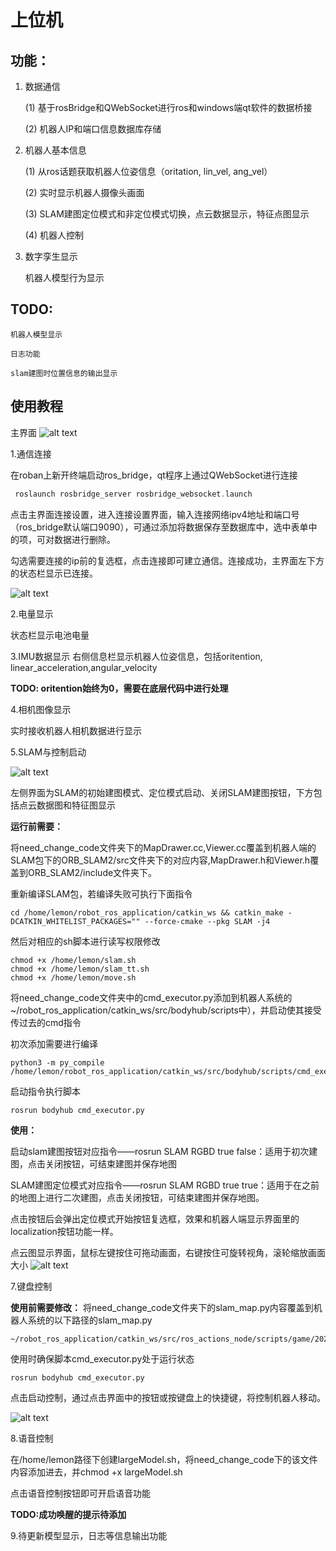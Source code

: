 # 上位机

## 功能：

1. 数据通信
   
    (1) 基于rosBridge和QWebSocket进行ros和windows端qt软件的数据桥接

    (2) 机器人IP和端口信息数据库存储

2. 机器人基本信息

	(1) 从ros话题获取机器人位姿信息（oritation, lin_vel, ang_vel）

	(2) 实时显示机器人摄像头画面
	
	(3) SLAM建图定位模式和非定位模式切换，点云数据显示，特征点图显示

	(4) 机器人控制

3. 数字孪生显示

	机器人模型行为显示

## TODO:

	机器人模型显示

	日志功能

	slam建图时位置信息的输出显示

## 使用教程

主界面
![alt text](image/main_window.png)

1.通信连接

在roban上新开终端启动ros_bridge，qt程序上通过QWebSocket进行连接

```c++
 roslaunch rosbridge_server rosbridge_websocket.launch
```
点击主界面连接设置，进入连接设置界面，输入连接网络ipv4地址和端口号（ros_bridge默认端口9090），可通过添加将数据保存至数据库中，选中表单中的项，可对数据进行删除。

勾选需要连接的ip前的复选框，点击连接即可建立通信。连接成功，主界面左下方的状态栏显示已连接。

![alt text](image/connect_window.png)


2.电量显示

状态栏显示电池电量


3.IMU数据显示
右侧信息栏显示机器人位姿信息，包括oritention, linear_acceleration,angular_velocity

**TODO: oritention始终为0，需要在底层代码中进行处理**

4.相机图像显示

实时接收机器人相机数据进行显示

5.SLAM与控制启动

![alt text](image/SLAM_control_window.png)

左侧界面为SLAM的初始建图模式、定位模式启动、关闭SLAM建图按钮，下方包括点云数据图和特征图显示

**运行前需要：**

将need_change_code文件夹下的MapDrawer.cc,Viewer.cc覆盖到机器人端的SLAM包下的ORB_SLAM2/src文件夹下的对应内容,MapDrawer.h和Viewer.h覆盖到ORB_SLAM2/include文件夹下。

重新编译SLAM包，若编译失败可执行下面指令

```
cd /home/lemon/robot_ros_application/catkin_ws && catkin_make -DCATKIN_WHITELIST_PACKAGES="" --force-cmake --pkg SLAM -j4
```

然后对相应的sh脚本进行读写权限修改
```
chmod +x /home/lemon/slam.sh
chmod +x /home/lemon/slam_tt.sh
chmod +x /home/lemon/move.sh
```

将need_change_code文件夹中的cmd_executor.py添加到机器人系统的~/robot_ros_application/catkin_ws/src/bodyhub/scripts中），并启动使其接受传过去的cmd指令


初次添加需要进行编译
```
python3 -m py_compile /home/lemon/robot_ros_application/catkin_ws/src/bodyhub/scripts/cmd_executor.py
```

启动指令执行脚本
```
rosrun bodyhub cmd_executor.py 
```

**使用：**


启动slam建图按钮对应指令——rosrun SLAM RGBD true false：适用于初次建图，点击关闭按钮，可结束建图并保存地图

SLAM建图定位模式对应指令——rosrun SLAM RGBD true true：适用于在之前的地图上进行二次建图，点击关闭按钮，可结束建图并保存地图。

点击按钮后会弹出定位模式开始按钮复选框，效果和机器人端显示界面里的localization按钮功能一样。

点云图显示界面，鼠标左键按住可拖动画面，右键按住可旋转视角，滚轮缩放画面大小
![alt text](image/image-1.png)



7.键盘控制

**使用前需要修改：**
将need_change_code文件夹下的slam_map.py内容覆盖到机器人系统的以下路径的slam_map.py

```
~/robot_ros_application/catkin_ws/src/ros_actions_node/scripts/game/2022/caai_roban_challenge/colleges/scripts
```
使用时确保脚本cmd_executor.py处于运行状态
```
rosrun bodyhub cmd_executor.py 
```

点击启动控制，通过点击界面中的按钮或按键盘上的快捷键，将控制机器人移动。

![alt text](image/control.png)


8.语音控制

在/home/lemon路径下创建largeModel.sh，将need_change_code下的该文件内容添加进去，并chmod +x largeModel.sh

点击语音控制按钮即可开启语音功能

**TODO:成功唤醒的提示待添加**


9.待更新模型显示，日志等信息输出功能